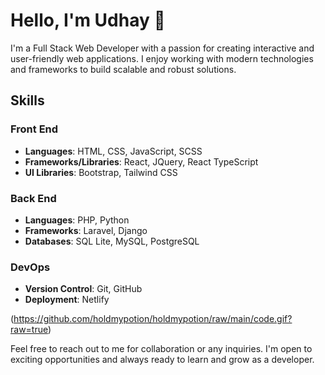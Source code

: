 # Hello, I'm Udhay 👋

I'm a Full Stack Web Developer with a passion for creating interactive and user-friendly web applications. I enjoy working with modern technologies and frameworks to build scalable and robust solutions.

## Skills

### Front End
- **Languages**: HTML, CSS, JavaScript, SCSS
- **Frameworks/Libraries**: React, JQuery, React TypeScript
- **UI Libraries**: Bootstrap, Tailwind CSS

### Back End
- **Languages**: PHP, Python
- **Frameworks**: Laravel, Django
- **Databases**: SQL Lite, MySQL, PostgreSQL

### DevOps
- **Version Control**: Git, GitHub
- **Deployment**: Netlify

(https://github.com/holdmypotion/holdmypotion/raw/main/code.gif?raw=true)
<!-- ## Projects

### Project 1: E-commerce Website
An online store built with React, Redux, and Node.js. It includes features such as product listings, shopping cart, and secure checkout.
![E-commerce Website](/screenshots/ecommerce-website.png)
[View Project](https://github.com/johndoe/ecommerce-website)

### Project 2: Personal Portfolio
A responsive portfolio website built with Vue.js and Bootstrap. It showcases my skills, projects, and contact information.
![Personal Portfolio](/screenshots/personal-portfolio.png)
[View Project](https://github.com/johndoe/personal-portfolio)

## GitHub Stats
![GitHub Stats](https://github.com/holdmypotion/holdmypotion/raw/main/code.gif?raw=true)

## Let's Connect
- [LinkedIn](https://www.linkedin.com/in/johndoe)
- [Twitter](https://twitter.com/johndoe)
- [Personal Website](https://www.johndoe.com) -->

Feel free to reach out to me for collaboration or any inquiries. I'm open to exciting opportunities and always ready to learn and grow as a developer.
